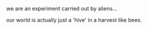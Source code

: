 we are an experiment carried out by aliens…

our world is actually just a 'hive' in a harvest like bees.